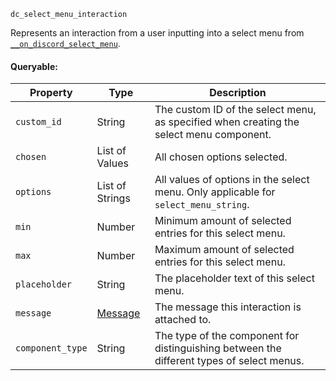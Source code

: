 `dc_select_menu_interaction`

Represents an interaction from a user inputting into a select menu from [`__on_discord_select_menu`](/events/discord-select-menu.md).

#### Queryable:

| Property             | Type            | Description                                                                               |
|----------------------|-----------------|-------------------------------------------------------------------------------------------|
| `custom_id`          | String          | The custom ID of the select menu, as specified when creating the select menu component.   |
| `chosen`             | List of Values  | All chosen options selected.                                                              |
| `options`            | List of Strings | All values of options in the select menu. Only applicable for `select_menu_string`.       |
| `min`                | Number          | Minimum amount of selected entries for this select menu.                                  |
| `max`                | Number          | Maximum amount of selected entries for this select menu.                                  |
| `placeholder`        | String          | The placeholder text of this select menu.                                                 |
| `message`            | [Message][1]    | The message this interaction is attached to.                                              |
| `component_type`     | String          | The type of the component for distinguishing between the different types of select menus. |

[1]: /values/message.md